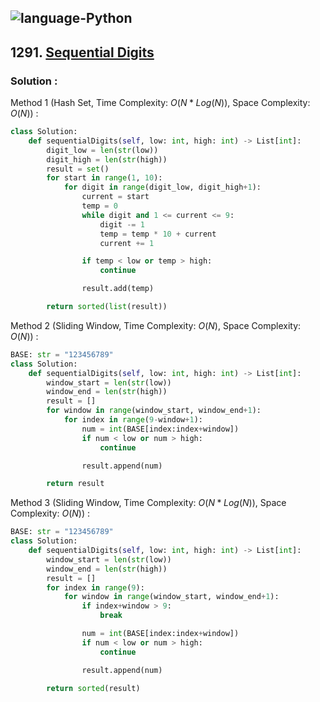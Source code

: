 ![language-Python](https://img.shields.io/badge/Python-ffd43b?style=for-the-badge&logo=PYTHON)
---

## 1291. [Sequential Digits](https://leetcode.com/problems/sequential-digits)

### Solution :

Method 1 (Hash Set, Time Complexity: $O(N*Log(N))$, Space Complexity: $O(N)$) :
```python
class Solution:
    def sequentialDigits(self, low: int, high: int) -> List[int]:
        digit_low = len(str(low))
        digit_high = len(str(high))
        result = set()
        for start in range(1, 10):
            for digit in range(digit_low, digit_high+1):
                current = start
                temp = 0
                while digit and 1 <= current <= 9:
                    digit -= 1
                    temp = temp * 10 + current
                    current += 1

                if temp < low or temp > high:
                    continue

                result.add(temp)

        return sorted(list(result))
```

Method 2 (Sliding Window, Time Complexity: $O(N)$, Space Complexity: $O(N)$) :
```python
BASE: str = "123456789"
class Solution:
    def sequentialDigits(self, low: int, high: int) -> List[int]:
        window_start = len(str(low))
        window_end = len(str(high))
        result = []
        for window in range(window_start, window_end+1):
            for index in range(9-window+1):
                num = int(BASE[index:index+window])
                if num < low or num > high:
                    continue

                result.append(num)

        return result
```

Method 3 (Sliding Window, Time Complexity: $O(N*Log(N))$, Space Complexity: $O(N)$) :
```python
BASE: str = "123456789"
class Solution:
    def sequentialDigits(self, low: int, high: int) -> List[int]:
        window_start = len(str(low))
        window_end = len(str(high))
        result = []
        for index in range(9):
            for window in range(window_start, window_end+1):
                if index+window > 9:
                    break

                num = int(BASE[index:index+window])
                if num < low or num > high:
                    continue

                result.append(num)

        return sorted(result)
```
